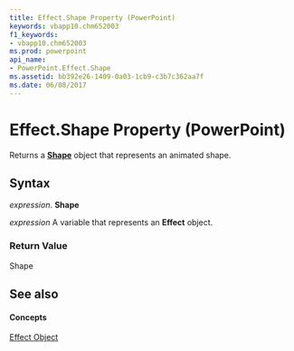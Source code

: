 ```yaml
---
title: Effect.Shape Property (PowerPoint)
keywords: vbapp10.chm652003
f1_keywords:
- vbapp10.chm652003
ms.prod: powerpoint
api_name:
- PowerPoint.Effect.Shape
ms.assetid: bb392e26-1409-0a03-1cb9-c3b7c362aa7f
ms.date: 06/08/2017
---
```



# Effect.Shape Property (PowerPoint)

Returns a  **[Shape](shape-object-powerpoint.md)** object that represents an animated shape.


## Syntax

 _expression_. **Shape**

 _expression_ A variable that represents an **Effect** object.


### Return Value

Shape


## See also


#### Concepts



[Effect Object](effect-object-powerpoint.md)

